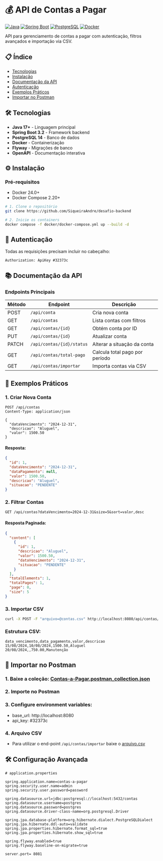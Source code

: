# 💰 API de Contas a Pagar

[![Java](https://img.shields.io/badge/Java-17+-orange?logo=openjdk)](https://openjdk.org/)
[![Spring Boot](https://img.shields.io/badge/Spring_Boot-3.2.0-green?logo=spring)](https://spring.io/projects/spring-boot)
[![PostgreSQL](https://img.shields.io/badge/PostgreSQL-14-blue?logo=postgresql)](https://www.postgresql.org/)
[![Docker](https://img.shields.io/badge/Docker-24.0+-blue?logo=docker)](https://www.docker.com/)

API para gerenciamento de contas a pagar com autenticação, filtros avançados e importação via CSV.

## 📋 Índice
- [Tecnologias](#-tecnologias)
- [Instalação](#-instalação)
- [Documentação da API](#-documentação-da-api)
- [Autenticação](#-autenticação)
- [Exemplos Práticos](#-exemplos-práticos)
- [Importar no Postman](#-importar-no-postman)

## 🛠 Tecnologias
- **Java 17+** - Linguagem principal
- **Spring Boot 3.2** - Framework backend
- **PostgreSQL 14** - Banco de dados
- **Docker** - Containerização
- **Flyway** - Migrações de banco
- **OpenAPI** - Documentação interativa

## ⚙️ Instalação

### Pré-requisitos
- Docker 24.0+
- Docker Compose 2.20+


```bash
# 1. Clone o repositório
git clone https://github.com/SiqueiraAndre/desafio-backend

# 2. Inicie os containers
docker compose -f docker/docker-compose.yml up --build -d
```

## 🔑 Autenticação
Todas as requisições precisam incluir no cabeçalho:
```
Authorization: ApiKey #32373c
```


## 📚 Documentação da API

### Endpoints Principais

| Método | Endpoint                 | Descrição               |
| -------- |--------------------------|-------------------------|
| POST        | <code>/api/conta         | Cria nova conta         |
| GET        | <code>/api/contas	             | Lista contas com filtros |
| GET        | <code>/api/contas/{id}	        | Obtém conta por ID      |
| PUT        | <code>/api/contas/{id}	        | Atualizar conta |
| PATCH        | <code>/api/contas/{id}/status	 | Alterar a situação da conta |
| GET        | <code>/api/contas/total-pago	  | Calcula total pago por período |
| GET        | <code>/api/contas/importar	    | Importa contas via CSV |



## 🚀 Exemplos Práticos

### 1. Criar Nova Conta

```http
POST /api/contas
Content-Type: application/json

{
  "dataVencimento": "2024-12-31",
  "descricao": "Aluguel",
  "valor": 1500.50
}
```

#### Resposta:

```json
{
  "id": 1,
  "dataVencimento": "2024-12-31",
  "dataPagamento": null,
  "valor": 1500.50,
  "descricao": "Aluguel",
  "situacao": "PENDENTE"
}
```

### 2. Filtrar Contas

```http
GET /api/contas?dataVencimento=2024-12-31&size=5&sort=valor,desc
```

#### Resposta Paginada:

```json
{
  "content": [
    {
      "id": 1,
      "descricao": "Aluguel",
      "valor": 1500.50,
      "dataVencimento": "2024-12-31",
      "situacao": "PENDENTE"
    }
  ],
  "totalElements": 1,
  "totalPages": 1,
  "page": 0,
  "size": 5
}
```

### 3. Importar CSV

```bash
curl -X POST -F "arquivo=@contas.csv" http://localhost:8080/api/contas/importar
```


### Estrutura CSV:

```csv
data_vencimento,data_pagamento,valor,descricao
15/08/2024,10/08/2024,1500.50,Aluguel
20/08/2024,,750.00,Manutenção
```

## 📌 Importar no Postman

### 1. Baixe a coleção: [Contas-a-Pagar.postman_collection.json](Contas-a-Pagar.postman_collection.json)
### 2. Importe no Postman
### 3. Configure environment variables:
* base_url: http://localhost:8080
* api_key: #32373c
### 4. Arquivo CSV
* Para utilizar o end-point <code>/api/contas/importar</code> baixe o [arquivo.csv](arquivo.csv)

## 🛠 Configuração Avançada

```env
# application.properties

spring.application.name=contas-a-pagar
spring.security.user.name=admin
spring.security.user.password=password

spring.datasource.url=jdbc:postgresql://localhost:5432/contas
spring.datasource.username=postgres
spring.datasource.password=postgres
spring.datasource.driver-class-name=org.postgresql.Driver

spring.jpa.database-platform=org.hibernate.dialect.PostgreSQLDialect
spring.jpa.hibernate.ddl-auto=validate
spring.jpa.properties.hibernate.format_sql=true
spring.jpa.properties.hibernate.show_sql=true

spring.flyway.enabled=true
spring.flyway.baseline-on-migrate=true

server.port= 8081
```